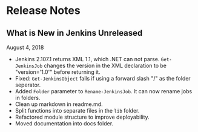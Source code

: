 # Release Notes

## What is New in Jenkins Unreleased

August 4, 2018

- Jenkins 2.107.1 returns XML 1.1, which .NET can not parse. `Get-JenkinsJob`
  changes the version in the XML declaration to be "version='1.0'" before
  returning it.
- Fixed: `Get-JenkinsObject` fails if using a forward slash "/" as the
  folder seperator.
- Added `Folder` parameter to `Rename-JenkinsJob`. It can now rename jobs
  in folders.
- Clean up markdown in readme.md.
- Split functions into separate files in the `lib` folder.
- Refactored module structure to improve deployability.
- Moved documentation into docs folder.
